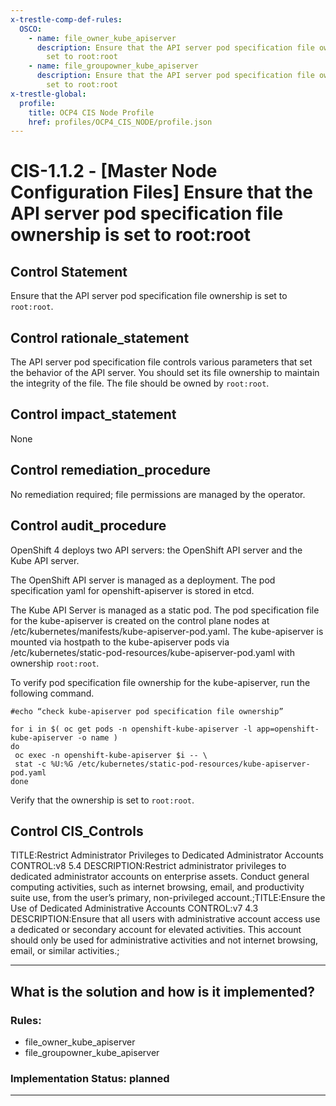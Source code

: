 ```yaml
---
x-trestle-comp-def-rules:
  OSCO:
    - name: file_owner_kube_apiserver
      description: Ensure that the API server pod specification file ownership is
        set to root:root
    - name: file_groupowner_kube_apiserver
      description: Ensure that the API server pod specification file ownership is
        set to root:root
x-trestle-global:
  profile:
    title: OCP4 CIS Node Profile
    href: profiles/OCP4_CIS_NODE/profile.json
---
```


# CIS-1.1.2 - \[Master Node Configuration Files\] Ensure that the API server pod specification file ownership is set to root:root

## Control Statement

Ensure that the API server pod specification file ownership is set to `root:root`.

## Control rationale_statement

The API server pod specification file controls various parameters that set the behavior of the API server. You should set its file ownership to maintain the integrity of the file. The file should be owned by `root:root`.

## Control impact_statement

None

## Control remediation_procedure

No remediation required; file permissions are managed by the operator.

## Control audit_procedure

OpenShift 4 deploys two API servers: the OpenShift API server and the Kube API server. 

The OpenShift API server is managed as a deployment. The pod specification yaml for openshift-apiserver is stored in etcd. 

The Kube API Server is managed as a static pod. The pod specification file for the kube-apiserver is created on the control plane nodes at /etc/kubernetes/manifests/kube-apiserver-pod.yaml. The kube-apiserver is mounted via hostpath to the kube-apiserver pods via /etc/kubernetes/static-pod-resources/kube-apiserver-pod.yaml with ownership `root:root`.

To verify pod specification file ownership for the kube-apiserver, run the following command.

```
#echo “check kube-apiserver pod specification file ownership”

for i in $( oc get pods -n openshift-kube-apiserver -l app=openshift-kube-apiserver -o name )
do
 oc exec -n openshift-kube-apiserver $i -- \
 stat -c %U:%G /etc/kubernetes/static-pod-resources/kube-apiserver-pod.yaml
done
```
Verify that the ownership is set to `root:root`.

## Control CIS_Controls

TITLE:Restrict Administrator Privileges to Dedicated Administrator Accounts CONTROL:v8 5.4 DESCRIPTION:Restrict administrator privileges to dedicated administrator accounts on enterprise assets. Conduct general computing activities, such as internet browsing, email, and productivity suite use, from the user’s primary, non-privileged account.;TITLE:Ensure the Use of Dedicated Administrative Accounts CONTROL:v7 4.3 DESCRIPTION:Ensure that all users with administrative account access use a dedicated or secondary account for elevated activities. This account should only be used for administrative activities and not internet browsing, email, or similar activities.;

______________________________________________________________________

## What is the solution and how is it implemented?

<!-- For implementation status enter one of: implemented, partial, planned, alternative, not-applicable -->

<!-- Note that the list of rules under ### Rules: is read-only and changes will not be captured after assembly to JSON -->

<!-- Add control implementation description here for control: CIS-1.1.2 -->

### Rules:

  - file_owner_kube_apiserver
  - file_groupowner_kube_apiserver

### Implementation Status: planned

______________________________________________________________________
